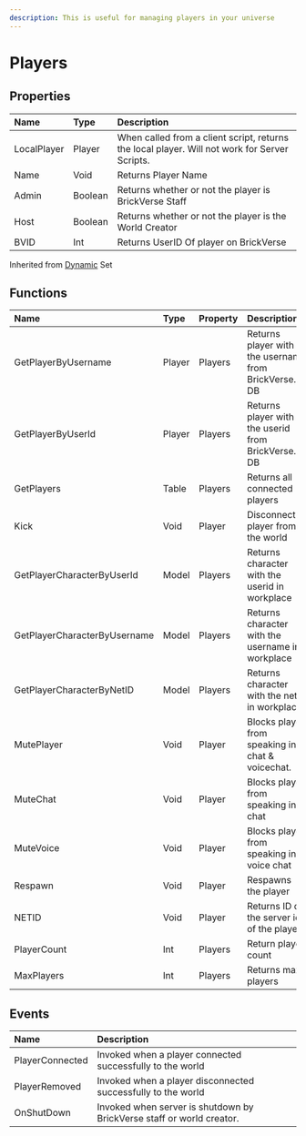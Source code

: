```yaml
---
description: This is useful for managing players in your universe
---
```


# Players

## Properties

| Name | Type | Description |
| :--- | :--- | :--- |
| LocalPlayer | Player | When called from a client script, returns the local player. Will not work for Server Scripts. |
| Name | Void | Returns Player Name |
| Admin | Boolean | Returns whether or not the player is BrickVerse Staff |
| Host | Boolean | Returns whether or not the player is the World Creator |
| BVID | Int | Returns UserID Of player on BrickVerse |

Inherited from [Dynamic](https://docs.brickverse.co/bricklua-lua-references-manual/dymanic) Set

## Functions

| Name | Type | Property | Description |
| :--- | :--- | :--- | :--- |
| GetPlayerByUsername | Player | Players | Returns player with the username from BrickVerse.co DB |
| GetPlayerByUserId | Player | Players | Returns player with the userid from BrickVerse.co DB |
| GetPlayers | Table | Players | Returns all connected players |
| Kick | Void | Player | Disconnect a player from the world |
| GetPlayerCharacterByUserId | Model | Players | Returns character with the userid in workplace |
| GetPlayerCharacterByUsername | Model | Players | Returns character with the username in workplace |
| GetPlayerCharacterByNetID | Model | Players | Returns character with the netid in workplace |
| MutePlayer | Void | Player | Blocks player from speaking in chat & voicechat. |
| MuteChat | Void | Player | Blocks player from speaking in chat |
| MuteVoice | Void | Player | Blocks player from speaking in voice chat |
| Respawn | Void | Player | Respawns the player |
| NETID | Void | Player | Returns ID of the server id of the player |
| PlayerCount | Int | Players | Return player count |
| MaxPlayers | Int | Players | Returns max players |

## Events

| Name | Description |
| :--- | :--- |
| PlayerConnected | Invoked when a player connected successfully to the world |
| PlayerRemoved | Invoked when a player disconnected successfully to the world |
| OnShutDown | Invoked when server is shutdown by BrickVerse staff or world creator. |



